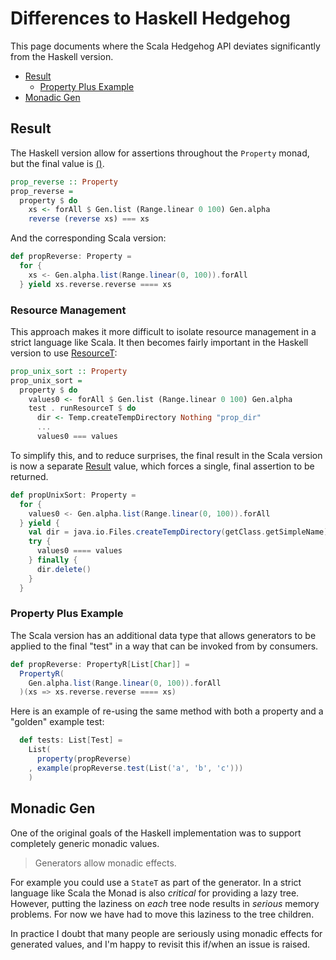 Differences to Haskell Hedgehog
===============================

This page documents where the Scala Hedgehog API deviates significantly from the Haskell version.

- [Result](#result)
  - [Property Plus Example](#property-plus-example)
- [Monadic Gen](#monadic-gen)

## Result

The Haskell version allow for assertions throughout the `Property` monad, but the final value is
[()](https://github.com/hedgehogqa/haskell-hedgehog/blob/694d3648f808d2401834c3e75db24b960ee8a68c/hedgehog/src/Hedgehog/Internal/Property.hs#L133).

```haskell
prop_reverse :: Property
prop_reverse =
  property $ do
    xs <- forAll $ Gen.list (Range.linear 0 100) Gen.alpha
    reverse (reverse xs) === xs
```

And the corresponding Scala version:

```scala
def propReverse: Property =
  for {
    xs <- Gen.alpha.list(Range.linear(0, 100)).forAll
  } yield xs.reverse.reverse ==== xs
```

### Resource Management

This approach makes it more difficult to isolate resource management in a strict language like Scala.
It then becomes fairly important in the Haskell version to use
[ResourceT](https://github.com/hedgehogqa/haskell-hedgehog/blob/master/hedgehog-example/src/Test/Example/Resource.hs):

```haskell
prop_unix_sort :: Property
prop_unix_sort =
  property $ do
    values0 <- forAll $ Gen.list (Range.linear 0 100) Gen.alpha
    test . runResourceT $ do
      dir <- Temp.createTempDirectory Nothing "prop_dir"
      ...
      values0 === values
```

To simplify this, and to reduce surprises, the final result in the Scala version is now a separate
[Result](https://github.com/hedgehogqa/scala-hedgehog/blob/master/core/src/main/scala/hedgehog/core/Result.scala) value,
which forces a single, final assertion to be returned.

```scala
def propUnixSort: Property =
  for {
    values0 <- Gen.alpha.list(Range.linear(0, 100)).forAll
  } yield {
    val dir = java.io.Files.createTempDirectory(getClass.getSimpleName).toFile
    try {
      values0 ==== values
    } finally {
      dir.delete()
    }
  }
```


### Property Plus Example

The Scala version has an additional data type that allows generators to be applied to the final "test" in a way that
can be invoked from by consumers.

```scala
def propReverse: PropertyR[List[Char]] =
  PropertyR(
    Gen.alpha.list(Range.linear(0, 100)).forAll
  )(xs => xs.reverse.reverse ==== xs)
```

Here is an example of re-using the same method with both a property and a "golden" example test:

```scala
  def tests: List[Test] =
    List(
      property(propReverse)
    , example(propReverse.test(List('a', 'b', 'c')))
    )
```


## Monadic Gen

One of the original goals of the Haskell implementation was to support completely generic monadic values.

> Generators allow monadic effects.

For example you could use a `StateT` as part of the generator. In a strict language like Scala the Monad is also
_critical_ for providing a lazy tree. However, putting the laziness on _each_ tree node results in _serious_ memory
problems. For now we have had to move this laziness to the tree children.

In practice I doubt that many people are seriously using monadic effects for generated values, and I'm happy to revisit
this if/when an issue is raised.

